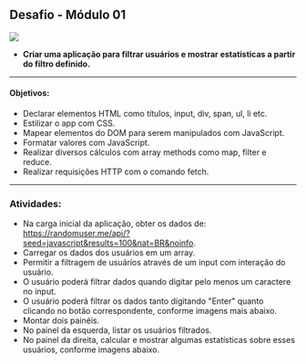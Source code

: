 ## Desafio - Módulo 01

![](https://github.com/eduardacf/bootcamp-igti-fullstack/blob/master/fundamentos/desafio-pesquisa-usu%C3%A1rios/img/preview.gif)

-  **Criar uma aplicação para filtrar usuários e mostrar estatísticas a partir do filtro definido.**
------------

#### Objetivos:

- Declarar elementos HTML como títulos, input, div, span, ul, li etc.
- Estilizar o app com CSS.
- Mapear elementos do DOM para serem manipulados com JavaScript.
- Formatar valores com JavaScript.
- Realizar diversos cálculos com array methods como map, filter e reduce.
- Realizar requisições HTTP com o comando fetch.

---

### Atividades:
- Na carga inicial da aplicação, obter os dados de: https://randomuser.me/api/?seed=javascript&results=100&nat=BR&noinfo.
- Carregar os dados dos usuários em um array.
- Permitir a filtragem de usuários através de um input com interação do usuário.
- O usuário poderá filtrar dados quando digitar pelo menos um caractere no input.
- O usuário poderá filtrar os dados tanto digitando "Enter" quanto clicando no botão correspondente, conforme imagens mais abaixo.
- Montar dois painéis.
- No painel da esquerda, listar os usuários filtrados.
- No painel da direita, calcular e mostrar algumas estatísticas sobre esses usuários, conforme imagens abaixo.
